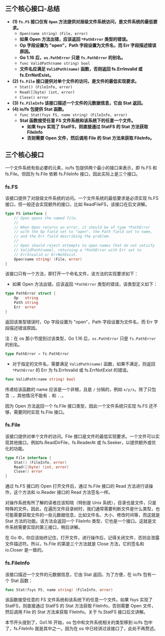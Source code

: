 ## 三个核心接口-总结

- **(1) `fs.FS` 接口仅有 `Open` 方法提供对层级文件系统访问，是文件系统的最低要求。**
  - `Open(name string) (File, error)`
  - **如果 Open 方法出错，应该返回 `*PathError` 类型的错误。**
  - **Op 字段设置为 "open"，Path 字段设置为文件名，而 Err 字段描述错误原因。**
  - **Go 1.16 后，`os.PathError` 只是 `fs.PathError` 的别名。**
  - `func ValidPath(name string) bool`
  - **文件名应满足 `ValidPath(name)` 函数，否则返回 fs.ErrInvalid 或 fs.ErrNotExist。**
- **(2) `fs.File` 接口提供对单个文件的访问，是文件的最低实现要求。**
  - `Stat() (FileInfo, error)`
  - `Read([]byte) (int, error)`
  - `Close() error`
- **(3) `fs.FileInfo` 该接口描述一个文件的元数据信息，它由 Stat 返回。**
- **(4) io/fs 包提供 Stat 函数。**
  - `func Stat(fsys FS, name string) (FileInfo, error)`
  - **Stat 函数接受任意 FS 文件系统和该系统下的任意一个文件。**
    - **如果 fsys 实现了 StatFS，则直接通过 StatFS 的 Stat 方法获取 FileInfo**
    - **否则需要 Open 文件，然后调用 File 的 Stat 方法来获取 FileInfo。**

## 三个核心接口

一个文件系统有些必要的元素，io/fs 包提供两个最小的接口来表示，即 fs.FS 和 fs.File。但因为 fs.File 依赖 fs.FileInfo 接口，因此实际上是三个接口。

### fs.FS

该接口提供了对层级文件系统的访问。一个文件系统的最低要求是必须实现 fs.FS 接口，但一般还会实现额外的接口，比如 ReadFileFS，该接口在后文讲解。

```go
type FS interface {
    // Open opens the named file.
    //
    // When Open returns an error, it should be of type *PathError
    // with the Op field set to "open", the Path field set to name,
    // and the Err field describing the problem.
    //
    // Open should reject attempts to open names that do not satisfy
    // ValidPath(name), returning a *PathError with Err set to
    // ErrInvalid or ErrNotExist.
    Open(name string) (File, error)
}
```

该接口只有一个方法，即打开一个命名文件，该方法的实现要求如下：

- 如果 Open 方法出错，应该返回 `*PathError` 类型的错误，该类型定义如下：

```go
type PathError struct {
    Op   string
    Path string
    Err  error
}
```

返回该类型错误时，Op 字段设置为 "open"，Path 字段设置为文件名，而 Err 字段描述错误原因。

注：在 os 那小节提到过该类型，Go 1.16 后，`os.PathError` 只是 `fs.PathError` 的别名。

```go
type PathError = fs.PathError
```

- 对于指定的文件名，需要满足 `ValidPath(name)` 函数，如果不满足，则返回 `*PathError` 的 Err 为 fs.ErrInvalid 或 fs.ErrNotExist 的错误。

```go
func ValidPath(name string) bool
```

传递给该函数的 name 应该是一个非根，且是 `/` 分隔的，例如 `x/y/z`。除了只包含 `.`，其他情况不能有 `.` 和 `..`。

因为 Open 方法返回一个 fs.File 接口类型，因此一个文件系统只实现 fs.FS 还不够，需要同时实现 fs.File 接口。

### fs.File

该接口提供对单个文件的访问。File 接口是文件的最低实现要求。一个文件可以实现其他接口，例如fs.ReadDirFile，fs.ReaderAt 或 fs.Seeker，以提供额外或优化的功能。

```go
type File interface {
    Stat() (FileInfo, error)
    Read([]byte) (int, error)
    Close() error
}
```

通过 fs.FS 接口的 Open 打开文件后，通过 fs.File 接口的 Read 方法进行读操作，这个方法和 io.Reader 接口的 Read 方法签名一样。

对操作系统有所了解的读者应该知晓（特别是 Unix 系统），目录也是文件，只是特殊的文件。因此，在遍历文件目录树时，我们通常需要判断文件是什么类型，也可能需要获取文件的一些元数据信息，比如文件名、大小、修改时间等，而这就是 Stat 方法的功能。该方法会返回一个 FileInfo 类型，它也是一个接口。这就是文件系统需要实现的第三接口，稍后讲解。

在 Go 中，你应该始终记住，打开文件，进行操作后，记得关闭文件，否则会泄露文件描述符。所以，fs.File 的第是三个方法就是 Close 方法，它的签名和 io.Closer 是一致的。

### fs.FileInfo

该接口描述一个文件的元数据信息，它由 Stat 返回。为了方便，在 io/fs 包有一个 Stat 函数：

```go
func Stat(fsys FS, name string) (FileInfo, error)
```

该函数接受任意的 FS 文件系统和该系统下的任意一个文件。如果 fsys 实现了 StatFS，则直接通过 StatFS 的 Stat 方法获取 FileInfo，否则需要 Open 文件，然后调用 File 的 Stat 方法来获取 FileInfo。关于 fs.StatFS 接口后文讲解。

本节开头提到了，Go1.16 开始，os 包中和文件系统相关的类型移到 io/fs 包中了，fs.FileInfo 就是其中之一。因为在 os 中已经讲过该接口了，此处不再赘述。
